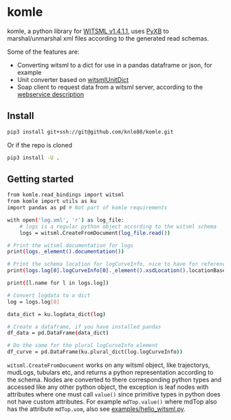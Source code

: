 # komle

komle, a python library for [WITSML v1.4.1.1](http://w3.energistics.org/schema/WITSML_v1.4.1.1_Data_Schema/witsml_v1.4.1.1_data/index_witsml_schema.html), uses [PyXB](http://pyxb.sourceforge.net/) to marshal/unmarshal xml files according to the generated read schemas.

Some of the features are:

* Converting witsml to a dict for use in a pandas dataframe or json, for example
* Unit converter based on [witsmlUnitDict](http://w3.energistics.org/schema/WITSML_v1.4.1.1_Data_Schema/witsml_v1.4.1.1_data/ancillary/witsmlUnitDict.xml)
* Soap client to request data from a witsml server, according to the [webservice description](http://w3.energistics.org/schema/witsml_v1.4.0_api/WMLS.WSDL)



## Install

``` bash
pip3 install git+ssh://git@github.com/knle88/komle.git
```

Or if the repo is cloned

``` bash
pip3 install -U .
```

## Getting started

``` bash
from komle.read_bindings import witsml
from komle import utils as ku
import pandas as pd # Not part of komle requirements

with open('log.xml', 'r') as log_file:
    # logs is a regular python object according to the witsml schema
    logs = witsml.CreateFromDocument(log_file.read())

# Print the witsml documentation for logs
print(logs._element().documentation())

# Print the schema location for logCurveInfo, nice to have for reference
print(logs.log[0].logCurveInfo[0]._element().xsdLocation().locationBase)

print([l.name for l in logs.log])

# Convert logdata to a dict
log = logs.log[0]

data_dict = ku.logdata_dict(log)

# Create a dataframe, if you have installed pandas
df_data = pd.DataFrame(data_dict)

# Do the same for the plural logCurveInfo element
df_curve = pd.DataFrame(ku.plural_dict(log.logCurveInfo))
```

`witsml.CreateFromDocument` works on any witsml object, like trajectorys, mudLogs, tubulars etc, and returns a python representation according to 
the schema. Nodes are converted to there corresponding python types and accessed like any other python object, the exception is leaf nodes with attributes where one must call `value()` since primitive types in python does not have custom attributes. For example `mdTop.value()` where mdTop also has the attribute `mdTop.uom`, also see [examples/hello_witsml.py](examples/hello_witsml.py).